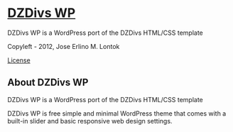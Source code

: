 [DZDivs WP](http://www.jelontok.com/2012/10/11/free-wordpress-theme-dzdivs-wp/) 
============================================================================
DZDivs WP is a WordPress port of the DZDivs HTML/CSS template

Copyleft - 2012, Jose Erlino M. Lontok

[License](http://www.gnu.org/licenses/gpl-3.0.html) 

About DZDivs WP
-------------------------------------------------------------------------------

DZDivs WP is a WordPress port of the DZDivs HTML/CSS template

DZDivs WP is free simple and minimal WordPress theme that comes with a built-in slider
and basic responsive web design settings.


